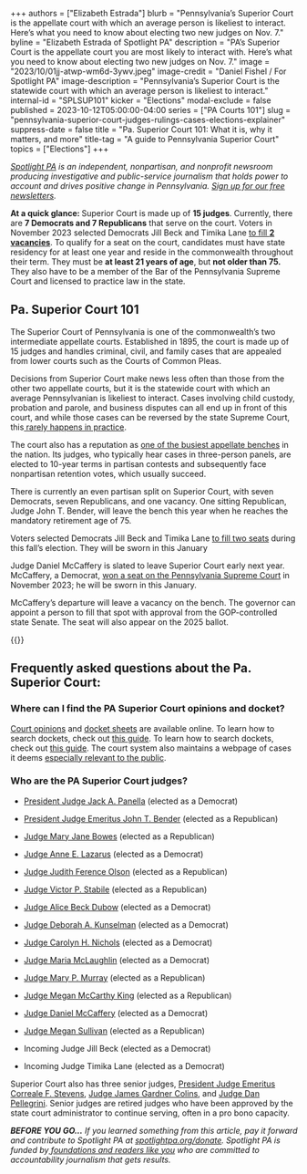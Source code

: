 +++
authors = ["Elizabeth Estrada"]
blurb = "Pennsylvania’s Superior Court is the appellate court with which an average person is likeliest to interact. Here’s what you need to know about electing two new judges on Nov. 7."
byline = "Elizabeth Estrada of Spotlight PA"
description = "PA’s Superior Court is the appellate court you are most likely to interact with. Here’s what you need to know about electing two new judges on Nov. 7."
image = "2023/10/01jj-atwp-wm6d-3ywv.jpeg"
image-credit = "Daniel Fishel / For Spotlight PA"
image-description = "Pennsylvania’s Superior Court is the statewide court with which an average person is likeliest to interact."
internal-id = "SPLSUP101"
kicker = "Elections"
modal-exclude = false
published = 2023-10-12T05:00:00-04:00
series = ["PA Courts 101"]
slug = "pennsylvania-superior-court-judges-rulings-cases-elections-explainer"
suppress-date = false
title = "Pa. Superior Court 101: What it is, why it matters, and more"
title-tag = "A guide to Pennsylvania Superior Court"
topics = ["Elections"]
+++

<a href="https://www.spotlightpa.org/"><em>Spotlight PA</em></a><em> is an independent, nonpartisan, and nonprofit newsroom producing investigative and public-service journalism that holds power to account and drives positive change in Pennsylvania. </em><a href="https://www.spotlightpa.org/newsletters"><em>Sign up for our free newsletters</em></a><em>.</em><strong></strong>

<strong>At a quick glance: </strong>Superior Court is made up of <strong>15 judges</strong>. Currently, there are <strong>7 Democrats and 7 Republicans</strong> that serve on the court. Voters in November 2023 selected Democrats Jill Beck and Timika Lane <a href="https://www.spotlightpa.org/news/2023/11/pennsylvania-election-2023-results-superior-court-maria-battista-jill-beck-timika-lane-harry-smail/">to fill <strong>2 vacancies</strong></a>. To qualify for a seat on the court, candidates must have state residency for at least one year and reside in the commonwealth throughout their term. They must be <strong>at least 21 years of age</strong>, but <strong>not older than 75.</strong> They also have to be a member of the Bar of the Pennsylvania Supreme Court and licensed to practice law in the state.

<script src="https://www.spotlightpa.org/embed.js" async></script><div data-spl-embed-version="1" data-spl-src="https://www.spotlightpa.org/embeds/newsletter/"></div>

## Pa. Superior Court 101

The Superior Court of Pennsylvania is one of the commonwealth’s two intermediate appellate courts. Established in 1895, the court is made up of 15 judges and handles criminal, civil, and family cases that are appealed from lower courts such as the Courts of Common Pleas.

Decisions from Superior Court make news less often than those from the other two appellate courts, but it is the statewide court with which an average Pennsylvanian is likeliest to interact. Cases involving child custody, probation and parole, and business disputes can all end up in front of this court, and while those cases can be reversed by the state Supreme Court, this<a href="https://www.pacourts.us/learn/"> rarely happens in practice</a>.

The court also has a reputation as <a href="https://whyy.org/articles/a-voter-guide-to-pennsylvanias-2021-judicial-elections-2/">one of the busiest appellate benches</a> in the nation. Its judges, who typically hear cases in three-person panels, are elected to 10-year terms in partisan contests and subsequently face nonpartisan retention votes, which usually succeed.

There is currently an even partisan split on Superior Court, with seven Democrats, seven Republicans, and one vacancy. One sitting Republican, Judge John T. Bender, will leave the bench this year when he reaches the mandatory retirement age of 75.

Voters selected Democrats Jill Beck and Timika Lane <a href="https://www.spotlightpa.org/news/2023/11/pennsylvania-election-2023-results-superior-court-maria-battista-jill-beck-timika-lane-harry-smail/">to fill two seats</a> during this fall’s election. They will be sworn in this January

Judge Daniel McCaffery is slated to leave Superior Court early next year. McCaffery, a Democrat, <a href="https://www.spotlightpa.org/news/2023/11/pennsylvania-election-results-supreme-court-daniel-mccaffery-carolyn-carluccio/">won a seat on the Pennsylvania Supreme Court</a> in November 2023; he will be sworn in this January.

McCaffery’s departure will leave a vacancy on the bench. The governor can appoint a person to fill that spot with approval from the GOP-controlled state Senate. The seat will also appear on the 2025 ballot. <strong></strong>

{{<picture src="2023/10/01jj-b4wq-kwk0-qj9n.jpeg" description="Members of the Pennsylvania Superior Court as of October 2023." caption="Members of the Pennsylvania Superior Court as of October 2023." credit="Courtesy Administrative Office of Pennsylvania Courts">}}

## Frequently asked questions about the Pa. Superior Court:

### Where can I find the PA Superior Court opinions and docket?

<a href="https://www.pacourts.us/courts/superior-court/opinions">Court opinions</a> and <a href="https://ujsportal.pacourts.us/CaseSearch">docket sheets</a> are available online. To learn how to search dockets, check out <a href="https://help.pacourts.us/PortalHelpDocs/UJS%20Docket%20Sheets.pdf">this guide</a>. To learn how to search dockets, check out <a href="https://help.pacourts.us/PortalHelpDocs/UJS%20Docket%20Sheets.pdf">this guide</a>. The court system also maintains a webpage of cases it deems <a href="https://www.pacourts.us/news-and-statistics/cases-of-public-interest">especially relevant to the public</a>.

### Who are the PA Superior Court judges?

- <a href="https://www.pacourts.us/courts/superior-court/superior-court-judges/judge-jack-a-panella">President Judge Jack A. Panella</a> (elected as a Democrat)

- <a href="https://www.pacourts.us/courts/superior-court/superior-court-judges/judge-john-t-bender">President Judge Emeritus John T. Bender</a> (elected as a Republican)

- <a href="https://www.pacourts.us/courts/superior-court/superior-court-judges/judge-mary-jane-bowes">Judge Mary Jane Bowes</a> (elected as a Republican)

- <a href="https://www.pacourts.us/courts/superior-court/superior-court-judges/judge-anne-e-lazarus">Judge Anne E. Lazarus</a> (elected as a Democrat)

- <a href="https://www.pacourts.us/courts/superior-court/superior-court-judges/judge-judith-ference-olson">Judge Judith Ference Olson</a> (elected as a Republican)

- <a href="https://www.pacourts.us/courts/superior-court/superior-court-judges/judge-victor-p-stabile">Judge Victor P. Stabile</a> (elected as a Republican)

- <a href="https://www.pacourts.us/courts/superior-court/superior-court-judges/judge-alice-beck-dubow">Judge Alice Beck Dubow</a> (elected as a Democrat)

- <a href="https://www.pacourts.us/courts/superior-court/superior-court-judges/judge-deborah-a-kunselman">Judge Deborah A. Kunselman</a> (elected as a Democrat)

- <a href="https://www.pacourts.us/courts/superior-court/superior-court-judges/judge-carolyn-h-nichols">Judge Carolyn H. Nichols</a> (elected as a Democrat)

- <a href="https://www.pacourts.us/courts/superior-court/superior-court-judges/judge-maria-mclaughlin">Judge Maria McLaughlin</a> (elected as a Democrat)

- <a href="https://www.pacourts.us/courts/superior-court/superior-court-judges/judge-mary-p-murray">Judge Mary P. Murray</a> (elected as a Republican)

- <a href="https://www.pacourts.us/courts/superior-court/superior-court-judges/judge-megan-mccarthy-king">Judge Megan McCarthy King</a> (elected as a Republican)

- <a href="https://www.pacourts.us/courts/superior-court/superior-court-judges/judge-daniel-d-mccaffery">Judge Daniel McCaffery</a> (elected as a Democrat)

- <a href="https://www.pacourts.us/courts/superior-court/superior-court-judges/judge-megan-sullivan">Judge Megan Sullivan</a> (elected as a Republican)

- Incoming Judge Jill Beck (elected as a Democrat)

- Incoming Judge Timika Lane (elected as a Democrat)

Superior Court also has three senior judges, <a href="https://www.pacourts.us/courts/superior-court/superior-court-judges/president-judge-emeritus-correale-f-stevens">President Judge Emeritus Correale F. Stevens</a>, <a href="https://www.pacourts.us/courts/superior-court/superior-court-judges/senior-judge-james-gardner-colins">Judge James Gardner Colins</a>, and <a href="https://www.pacourts.us/courts/superior-court/superior-court-judges/senior-judge-dan-pellegrini">Judge Dan Pellegrini</a>. Senior judges are retired judges who have been approved by the state court administrator to continue serving, often in a pro bono capacity.

<strong><em>BEFORE YOU GO…</em></strong><em> If you learned something from this article, pay it forward and contribute to Spotlight PA at </em><a href="http://spotlightpa.org/donate"><em>spotlightpa.org/donate</em></a><em>. Spotlight PA is funded by</em><a href="https://www.spotlightpa.org/support"><em> foundations and readers like you</em></a><em> who are committed to accountability journalism that gets results.</em>

